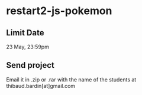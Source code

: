 # restart2-js-pokemon

## Limit Date

23 May, 23:59pm

## Send project

Email it in .zip or .rar with the name of the students at thibaud.bardin[at]gmail.com
